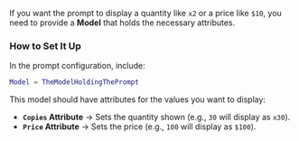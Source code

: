 If you want the prompt to display a quantity like `x2` or a price like `$10`, you need to provide a **Model** that holds the necessary attributes.  

### **How to Set It Up**  
In the prompt configuration, include:  
```lua
Model = TheModelHoldingThePrompt
```
This model should have attributes for the values you want to display:  

- **`Copies` Attribute** → Sets the quantity shown (e.g., `30` will display as `x30`).  
- **`Price` Attribute** → Sets the price (e.g., `100` will display as `$100`).  
